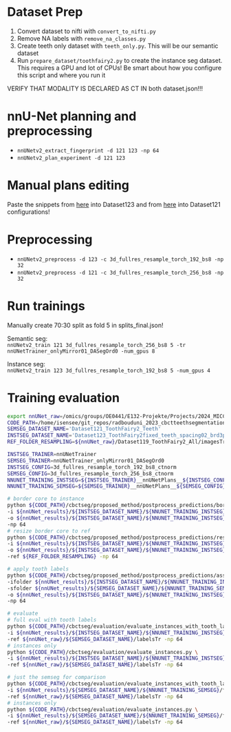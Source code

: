 # Dataset Prep
1. Convert dataset to nifti with `convert_to_nifti.py`
2. Remove NA labels with `remove_na_classes.py`
3. Create teeth only dataset with `teeth_only.py`. This will be our semantic dataset
4. Run `prepare_dataset/toothfairy2.py` to create the instance seg dataset. This requires a GPU and lot of CPUs! Be smart about how you configure this script and where you run it

VERIFY THAT MODALITY IS DECLARED AS CT IN both dataset.json!!!

# nnU-Net planning and preprocessing
- `nnUNetv2_extract_fingerprint -d 121 123 -np 64`
- `nnUNetv2_plan_experiment -d 121 123`

# Manual plans editing
Paste the snippets from [here](readme.md#instance-segmentation-plans) into Dataset123 and 
from [here](readme.md#semantic-segmentation-plans) into Dataset121 configurations!

# Preprocessing
- `nnUNetv2_preprocess -d 123 -c 3d_fullres_resample_torch_192_bs8 -np 32`
- `nnUNetv2_preprocess -d 121 -c 3d_fullres_resample_torch_256_bs8 -np 32`

# Run trainings
Manually create 70:30 split as fold 5 in splits_final.json!

Semantic seg:\
`nnUNetv2_train 121 3d_fullres_resample_torch_256_bs8 5 -tr nnUNetTrainer_onlyMirror01_DASegOrd0 -num_gpus 8`

Instance seg:\
`nnUNetv2_train 123 3d_fullres_resample_torch_192_bs8 5 -num_gpus 4`

# Training evaluation
```bash
export nnUNet_raw=/omics/groups/OE0441/E132-Projekte/Projects/2024_MICCAI24_ToothFairy2/nnUNet_raw
CODE_PATH=/home/isensee/git_repos/radbouduni_2023_cbctteethsegmentation
SEMSEG_DATASET_NAME='Dataset121_ToothFairy2_Teeth'
INSTSEG_DATASET_NAME='Dataset123_ToothFairy2fixed_teeth_spacing02_brd3px'
REF_FOLDER_RESAMPLING=${nnUNet_raw}/Dataset119_ToothFairy2_All/imagesTr

INSTSEG_TRAINER=nnUNetTrainer
SEMSEG_TRAINER=nnUNetTrainer_onlyMirror01_DASegOrd0
INSTSEG_CONFIG=3d_fullres_resample_torch_192_bs8_ctnorm
SEMSEG_CONFIG=3d_fullres_resample_torch_256_bs8_ctnorm
NNUNET_TRAINING_INSTSEG=${INSTSEG_TRAINER}__nnUNetPlans__${INSTSEG_CONFIG}
NNUNET_TRAINING_SEMSEG=${SEMSEG_TRAINER}__nnUNetPlans__${SEMSEG_CONFIG}

# border core to instance
python ${CODE_PATH}/cbctseg/proposed_method/postprocess_predictions/border_core_to_instances.py \
-i ${nnUNet_results}/${INSTSEG_DATASET_NAME}/${NNUNET_TRAINING_INSTSEG}/fold_5/validation \
-o ${nnUNet_results}/${INSTSEG_DATASET_NAME}/${NNUNET_TRAINING_INSTSEG}/fold_5/validation_instances \
-np 64
# resize border core to ref
python ${CODE_PATH}/cbctseg/proposed_method/postprocess_predictions/resize_predictions.py \
-i ${nnUNet_results}/${INSTSEG_DATASET_NAME}/${NNUNET_TRAINING_INSTSEG}/fold_5/validation_instances \
-o ${nnUNet_results}/${INSTSEG_DATASET_NAME}/${NNUNET_TRAINING_INSTSEG}/fold_5/validation_instances_resized \
-ref ${REF_FOLDER_RESAMPLING} -np 64

# apply tooth labels
python ${CODE_PATH}/cbctseg/proposed_method/postprocess_predictions/assign_tooth_labels.py \
-ifolder ${nnUNet_results}/${INSTSEG_DATASET_NAME}/${NNUNET_TRAINING_INSTSEG}/fold_5/validation_instances_resized \
-sfolder ${nnUNet_results}/${SEMSEG_DATASET_NAME}/${NNUNET_TRAINING_SEMSEG}/fold_5/validation \
-o ${nnUNet_results}/${INSTSEG_DATASET_NAME}/${NNUNET_TRAINING_INSTSEG}/fold_5/validation_final_predictions_merged \
-np 64

# evaluate
# full eval with tooth labels
python ${CODE_PATH}/cbctseg/evaluation/evaluate_instances_with_tooth_label.py \
-i ${nnUNet_results}/${INSTSEG_DATASET_NAME}/${NNUNET_TRAINING_INSTSEG}/fold_5/validation_final_predictions_merged \
-ref ${nnUNet_raw}/${SEMSEG_DATASET_NAME}/labelsTr -np 64
# instances only
python ${CODE_PATH}/cbctseg/evaluation/evaluate_instances.py \
-i ${nnUNet_results}/${INSTSEG_DATASET_NAME}/${NNUNET_TRAINING_INSTSEG}/fold_5/validation_final_predictions_merged \
-ref ${nnUNet_raw}/${SEMSEG_DATASET_NAME}/labelsTr -np 64

# just the semseg for comparison
python ${CODE_PATH}/cbctseg/evaluation/evaluate_instances_with_tooth_label.py \
-i ${nnUNet_results}/${SEMSEG_DATASET_NAME}/${NNUNET_TRAINING_SEMSEG}/fold_5/validation \
-ref ${nnUNet_raw}/${SEMSEG_DATASET_NAME}/labelsTr -np 64
# instances only
python ${CODE_PATH}/cbctseg/evaluation/evaluate_instances.py \
-i ${nnUNet_results}/${SEMSEG_DATASET_NAME}/${NNUNET_TRAINING_SEMSEG}/fold_5/validation \
-ref ${nnUNet_raw}/${SEMSEG_DATASET_NAME}/labelsTr -np 64
```
